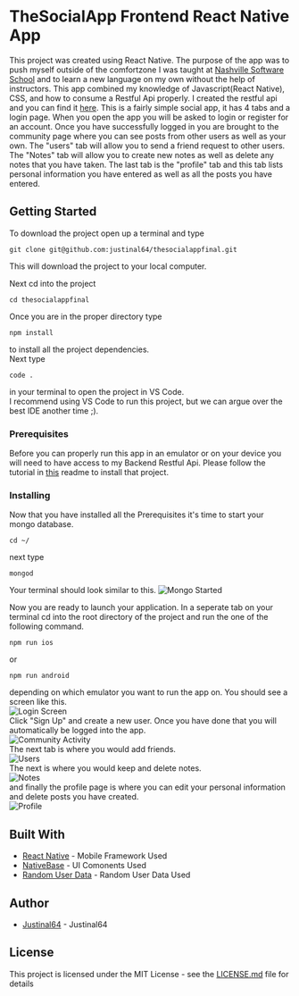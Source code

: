 # TheSocialApp Frontend React Native App

This project was created using React Native. The purpose of the app was to push myself outside of the comfortzone I was taught at [Nashville Software School](http://nashvillesoftwareschool.com/) and to learn a new language on my own without the help of instructors. This app combined my knowledge of Javascript(React Native), CSS, and how to consume a Restful Api properly. I created the restful api and you can find it [here](https://github.com/justinal64/thesocialappv3). This is a fairly simple social app, it has 4 tabs and a login page. When you open the app you will be asked to login or register for an account. Once you have successfully logged in you are brought to the community page where you can see posts from other users as well as your own. The "users" tab will allow you to send a friend request to other users. The "Notes" tab will allow you to create new notes as well as delete any notes that you have taken. The last tab is the "profile" tab and this tab lists personal information you have entered as well as all the posts you have entered.  


## Getting Started

To download the project open up a terminal and type
```
git clone git@github.com:justinal64/thesocialappfinal.git
```
This will download the project to your local computer. 

Next cd into the project
```
cd thesocialappfinal
```
Once you are in the proper directory type
```
npm install
```
to install all the project dependencies.
<br />
Next type 
```
code . 
```
in your terminal to open the project in VS Code.
<br />
I recommend using VS Code to run this project, but we can argue over the best IDE another time ;). 

### Prerequisites

Before you can properly run this app in an emulator or on your device you will need to have access to my Backend Restful Api. Please follow the tutorial in [this](https://github.com/justinal64/thesocialappv3) readme to install that project. 


### Installing

Now that you have installed all the Prerequisites it's time to start your mongo database.   
```
cd ~/
```
next type 
```
mongod
```
Your terminal should look similar to this. 
![Mongo Started](./app/images/screenshots/mongostarted.png)

Now you are ready to launch your application. In a seperate tab on your terminal cd into the root directory of the project and run the one of the following command. 
```
npm run ios
```
or
```
npm run android
```
depending on which emulator you want to run the app on. You should see a screen like this. 
<br />
![Login Screen](./app/images/screenshots/login.png)
<br />
Click "Sign Up" and create a new user. Once you have done that you will automatically be logged into the app. 
<br />
![Community Activity](./app/images/screenshots/communityactivity.png)
<br />
The next tab is where you would add friends. 
<br />
![Users](./app/images/screenshots/users.png)
<br />
The next is where you would keep and delete notes. 
<br />
![Notes](./app/images/screenshots/notes.png)
<br />
and finally the profile page is where you can edit your personal information and delete posts you have created. 
<br />
![Profile](./app/images/screenshots/profile.png)

## Built With

* [React Native](https://facebook.github.io/react-native/docs/getting-started.html) - Mobile Framework Used
* [NativeBase](https://nativebase.io/) - UI Comonents Used
* [Random User Data](https://randomuser.me/) - Random User Data Used


## Author

* [Justinal64](https://github.com/justinal64) - Justinal64

## License

This project is licensed under the MIT License - see the [LICENSE.md](LICENSE.md) file for details
